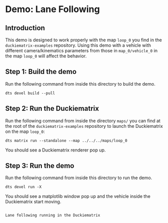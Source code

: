 # Demo: Lane Following

## Introduction

This demo is designed to work properly with the map `loop_0` you find
in the `duckiematrix-examples` repository.
Using this demo with a vehicle with different camera/kinematics
parameters from those in `map_0/vehicle_0` in the map `loop_0` will affect
the behavior.

## Step 1: Build the demo

Run the following command from inside this directory to build the demo.

```shell
dts devel build --pull
```

## Step 2: Run the Duckiematrix

Run the following command from inside the directory `maps/` you can
find at the root of the `duckiematrix-examples` repository to launch the Duckiematrix on the
map `loop_0`:

```shell
dts matrix run --standalone --map ../../../maps/loop_0
```

You should see a Duckiematrix renderer pop up.

## Step 3: Run the demo

Run the following command from inside this directory to run the demo.

```shell
dts devel run -X
```

You should see a matplotlib window pop up and the vehicle inside the
Duckiematrix start moving.

```{vimeo} 835872522

Lane following running in the Duckiematrix
```